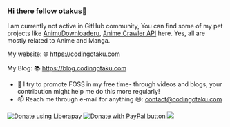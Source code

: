 ### Hi there fellow otakus👋
I am currently not active in GitHub community,
You can find some of my pet projects like [AnimuDownloaderu](https://github.com/codingotaku/Animu-Downloaderu), [Anime Crawler API](https://github.com/codingotaku/AnimeCrawlerAPI) here. Yes, all are mostly related to Anime and Manga.

My website: 🌐 https://codingotaku.com 

My Blog: 📚 https://blog.codingotaku.com 

- 🔭 I try to promote FOSS in my free time- through videos and blogs, your contribution might help me do this more regularly!
- 📫 Reach me through e-mail for anything 😄: contact@codingotaku.com

<a href="https://liberapay.com/codingotaku/donate" target="_blank"><img alt="Donate using Liberapay" src="https://liberapay.com/assets/widgets/donate.svg"></a>
<a href="https://paypal.me/otakucoding" target="_blank">
  <img src="https://codingotaku.com/icons/paypal_donate.gif" title="PayPal - The safer, easier way to pay online!" alt="Donate with PayPal button">
</a>
<a href="https://www.patreon.com/bePatron?u=13678963" data-patreon-widget-type="become-patron-button"><img src="https://c5.patreon.com/external/logo/become_a_patron_button@2x.png"></a>
<!--
**codingotaku/codingotaku** is a ✨ _special_ ✨ repository because its `README.md` (this file) appears on your GitHub profile.

Here are some ideas to get you started:

- 🔭 I’m currently working on ...
- 🌱 I’m currently learning ...
- 👯 I’m looking to collaborate on ...
- 🤔 I’m looking for help with ...
- 💬 Ask me about ...
- 📫 How to reach me: ...
- 😄 Pronouns: ...
- ⚡ Fun fact: ...
-->

